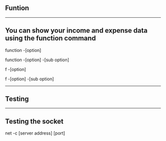 ## Funtion

---
You can show your income and expense data using the function command
---
function -[option]

function -[option] -[sub option]

f -[option]

f -[option] -[sub option]

---
## Testing
---

Testing the socket
---
net -c [server address] [port]
